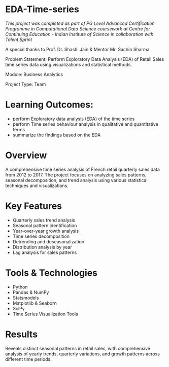 # EDA-Time-series

*This project was completed as part of PG Level Advanced Certification Programme in Computational Data Science coursework at Centre for Continuing Education - Indian Institute of Science in collaboration with Talent Sprint*

A special thanks to Prof. Dr. Shashi Jain & Mentor Mr. Sachin Sharma

Problem Statement: Perform Exploratory Data Analysis (EDA) of Retail Sales time series data using visualizations and statistical methods.

Module: Business Analytics 

Project Type: Team

# Learning Outcomes:
- perform Exploratory data analysis (EDA) of the time series
- perform Time series behaviour analysis in qualitative and quantitative terms
- summarize the findings based on the EDA

# Overview
A comprehensive time series analysis of French retail quarterly sales data from 2012 to 2017. The project focuses on analyzing sales patterns, seasonal decomposition, and trend analysis using various statistical techniques and visualizations.

# Key Features
- Quarterly sales trend analysis
- Seasonal pattern identification
- Year-over-year growth analysis
- Time series decomposition
- Detrending and deseasonalization
- Distribution analysis by year
- Lag analysis for sales patterns

# Tools & Technologies
- Python
- Pandas & NumPy
- Statsmodels
- Matplotlib & Seaborn
- SciPy
- Time Series Visualization Tools

# Results
Reveals distinct seasonal patterns in retail sales, with comprehensive analysis of yearly trends, quarterly variations, and growth patterns across different time periods.
